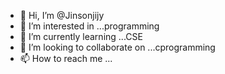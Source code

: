 - 👋 Hi, I’m @Jinsonjijy
- 👀 I’m interested in ...programming
- 🌱 I’m currently learning ...CSE
- 💞️ I’m looking to collaborate on ...cprogramming
- 📫 How to reach me ...

<!---
Jinsonjijy/Jinsonjijy is a ✨ special ✨ repository because its `README.md` (this file) appears on your GitHub profile.
You can click the Preview link to take a look at your changes.
--->
